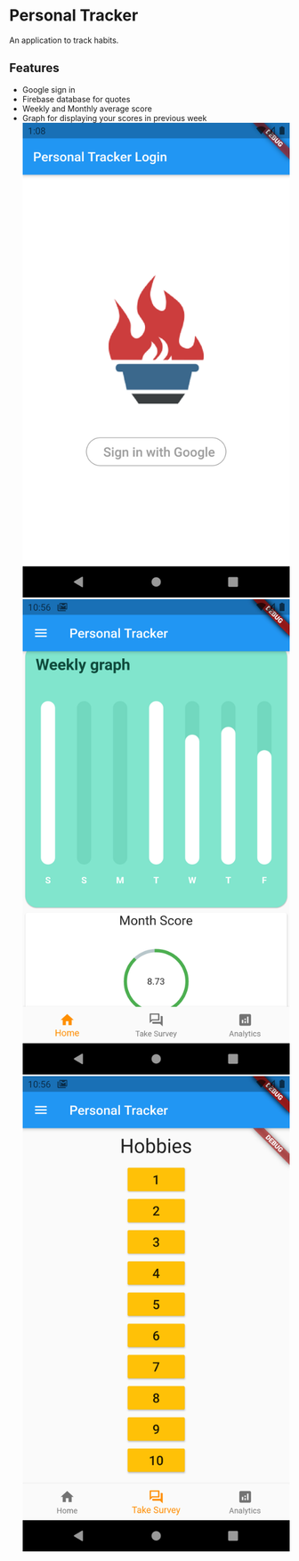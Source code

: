 # Personal Tracker

An application to track habits.


## Features
- Google sign in
- Firebase database for quotes
- Weekly and Monthly average score
- Graph for displaying your scores in previous week
![Alt text](/assets/screenshots/5.png?raw=true " " )
![Alt text](/assets/screenshots/2.png?raw=true " " )
![Alt text](/assets/screenshots/3.png?raw=true " " )

